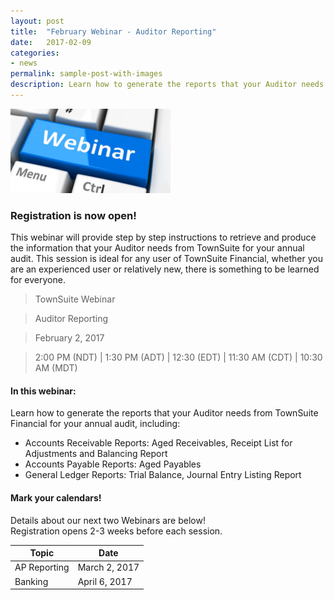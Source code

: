 ```yaml
---
layout: post
title:  "February Webinar - Auditor Reporting"
date:   2017-02-09
categories:
- news
permalink: sample-post-with-images
description: Learn how to generate the reports that your Auditor needs from TownSuite Financial for your annual audit.
---
```


![Webinar](/images/webinar.png "Webinar")


### **Registration is now open!** 

This webinar will provide step by step instructions to retrieve and produce the information that your Auditor needs from TownSuite for your annual audit.  This session is ideal for any user of TownSuite Financial, whether you are an experienced user or relatively new, there is something to be learned for everyone.

> TownSuite Webinar

> Auditor Reporting

> February 2, 2017

> 2:00 PM (NDT) | 1:30 PM (ADT)  |  12:30 (EDT)   |  11:30 AM (CDT)  |  10:30 AM (MDT)  

#### **In this webinar:**  

Learn how to generate the reports that your Auditor needs from TownSuite Financial for your annual audit, including: 

- Accounts Receivable Reports:  Aged Receivables, Receipt List for Adjustments and Balancing Report
- Accounts Payable Reports:  Aged Payables
- General Ledger Reports:  Trial Balance, Journal Entry Listing Report


#### **Mark your calendars!**

Details about our next two Webinars are below!  
Registration opens 2-3 weeks before each session.

| Topic | Date |
| ---- | ---- |
| AP Reporting | March 2, 2017 |
| Banking | April 6, 2017 |

